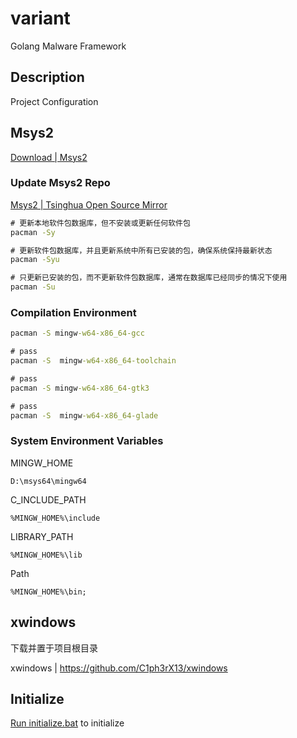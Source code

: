 # variant

Golang Malware Framework

## Description

Project Configuration

## Msys2

[Download | Msys2](https://www.msys2.org/)

### Update Msys2 Repo

[Msys2 | Tsinghua Open Source Mirror](https://mirrors.tuna.tsinghua.edu.cn/help/msys2/)

```cmd
# 更新本地软件包数据库，但不安装或更新任何软件包
pacman -Sy

# 更新软件包数据库，并且更新系统中所有已安装的包，确保系统保持最新状态
pacman -Syu 

# 只更新已安装的包，而不更新软件包数据库，通常在数据库已经同步的情况下使用
pacman -Su 
```

### Compilation Environment

```cmd
pacman -S mingw-w64-x86_64-gcc

# pass
pacman -S  mingw-w64-x86_64-toolchain

# pass
pacman -S mingw-w64-x86_64-gtk3

# pass
pacman -S  mingw-w64-x86_64-glade
```

### System Environment Variables

MINGW_HOME

```
D:\msys64\mingw64
```

C_INCLUDE_PATH

```
%MINGW_HOME%\include
```

LIBRARY_PATH

```
%MINGW_HOME%\lib
```

Path

```
%MINGW_HOME%\bin;
```

## xwindows

下载并置于项目根目录

xwindows | https://github.com/C1ph3rX13/xwindows

## Initialize

[Run initialize.bat](https://github.com/C1ph3rX13/variant/blob/main/initialize.bat) to initialize
